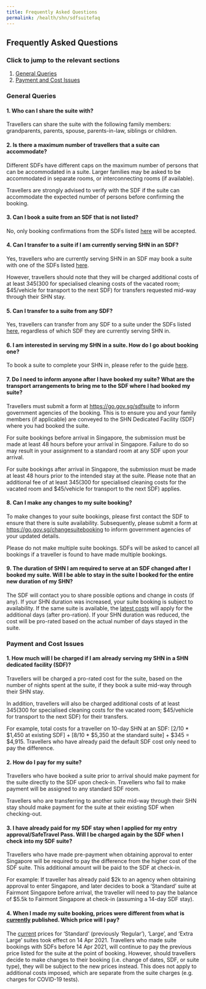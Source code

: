 ```yaml
---
title: Frequently Asked Questions
permalink: /health/shn/sdfsuitefaq
---
```

## Frequently Asked Questions

### Click to jump to the relevant sections
<ol>
  <li> <a href="#general">General Queries</a> </li>
  <li> <a href="#payment">Payment and Cost Issues</a> </li>
</ol>

<div id="general"></div>

### General Queries

#### 1.	Who can I share the suite with?

Travellers can share the suite with the following family members: grandparents, parents, spouse, parents-in-law, siblings or children.

#### 2. Is there a maximum number of travellers that a suite can accommodate?

Different SDFs have different caps on the maximum number of persons that can be accommodated in a suite. Larger families may be asked to be accommodated in separate rooms, or interconnecting rooms (if available).

Travellers are strongly advised to verify with the SDF if the suite can accommodate the expected number of persons before confirming the booking.

#### 3.	Can I book a suite from an SDF that is not listed?  

No, only booking confirmations from the SDFs listed <a href="https://safetravel.ica.gov.sg/health/shn/sdfupgrade#options">here</a> will be accepted.

#### 4.	Can I transfer to a suite if I am currently serving SHN in an SDF? 

Yes, travellers who are currently serving SHN in an SDF may book a suite with one of the SDFs listed <a href="https://safetravel.ica.gov.sg/health/shn/sdfupgrade#options">here</a>. 

However, travellers should note that they will be charged additional costs of at least $345 ($300 for specialised cleaning costs of the vacated room; $45/vehicle for transport to the next SDF) for transfers requested mid-way through their SHN stay.

#### 5.	Can I transfer to a suite from any SDF?  

Yes, travellers can transfer from any SDF to a suite under the SDFs listed <a href="https://safetravel.ica.gov.sg/health/shn/sdfupgrade#options">here</a>, regardless of which SDF they are currently serving SHN in. 

#### 6. I am interested in serving my SHN in a suite. How do I go about booking one?

To book a suite to complete your SHN in, please refer to the guide [here](/health/shn/sdfupgrade). 

#### 7. Do I need to inform anyone after I have booked my suite? What are the transport arrangements to bring me to the SDF where I had booked my suite?

Travellers must submit a form at <https://go.gov.sg/sdfsuite> to inform government agencies of the booking. This is to ensure you and your family members (if applicable) are conveyed to the SHN Dedicated Facility (SDF) where you had booked the suite.

For suite bookings before arrival in Singapore, the submission must be made at least 48 hours before your arrival in Singapore. Failure to do so may result in your assignment to a standard room at any SDF upon your arrival.

For suite bookings after arrival in Singapore, the submission must be made at least 48 hours prior to the intended stay at the suite. Please note that an additional fee of at least $345 ($300 for specialised cleaning costs for the vacated room and $45/vehicle for transport to the next SDF) applies.

#### 8. Can I make any changes to my suite booking?

To make changes to your suite bookings, please first contact the SDF to ensure that there is suite availability. Subsequently, please submit a form at <https://go.gov.sg/changesuitebooking> to inform government agencies of your updated details.

Please do not make multiple suite bookings. SDFs will be asked to cancel all bookings if a traveller is found to have made multiple bookings.


#### 9. The duration of SHN I am required to serve at an SDF changed after I booked my suite. Will I be able to stay in the suite I booked for the entire new duration of my SHN?

The SDF will contact you to share possible options and change in costs (if any). If your SHN duration was increased, your suite booking is subject to availability. If the same suite is available, the [latest costs](/health/shn/sdfupgrade#options) will apply for the additional days (after pro-ration). If your SHN duration was reduced, the cost will be pro-rated based on the actual number of days stayed in the suite.

<div id="payment"></div>

### Payment and Cost Issues

#### 1.	How much will I be charged if I am already serving my SHN in a SHN dedicated facility (SDF)? 

Travellers will be charged a pro-rated cost for the suite, based on the number of nights spent at the suite, if they book a suite mid-way through their SHN stay.

In addition, travellers will also be charged additional costs of at least $345 ($300 for specialised cleaning costs for the vacated room; $45/vehicle for transport to the next SDF) for their transfers.

For example, total costs for a traveller on 10-day SHN at an SDF: [2/10 * $1,450 at existing SDF] + [8/10 * $5,350 at the standard suite] + $345 = $4,915. Travellers who have already paid the default SDF cost only need to pay the difference.

#### 2. How do I pay for my suite?

Travellers who have booked a suite prior to arrival should make payment for the suite directly to the SDF upon check-in. Travellers who fail to make payment will be assigned to any standard SDF room.

Travellers who are transferring to another suite mid-way through their SHN stay should make payment for the suite at their existing SDF when checking-out.

#### 3. I have already paid for my SDF stay when I applied for my entry approval/SafeTravel Pass. Will I be charged again by the SDF when I check into my SDF suite?

Travellers who have made pre-payment when obtaining approval to enter Singapore will be required to pay the difference from the higher cost of the SDF suite. This additional amount will be paid to the SDF at check-in.

For example: If traveller has already paid $2k to an agency when obtaining approval to enter Singapore, and later decides to book a ‘Standard’ suite at Fairmont Singapore before arrival, the traveller will need to pay the balance of $5.5k to Fairmont Singapore at check-in (assuming a 14-day SDF stay).

#### 4. When I made my suite booking, prices were different from what is [currently](https://safetravel.ica.gov.sg/health/shn/sdfupgrade#options) published. Which price will I pay?

The [current](https://safetravel.ica.gov.sg/health/shn/sdfupgrade#options) prices for ‘Standard’ (previously ‘Regular’), ‘Large’, and ‘Extra Large’ suites took effect on 14 Apr 2021. Travellers who made suite bookings with SDFs before 14 Apr 2021, will continue to pay the previous price listed for the suite at the point of booking. However, should travellers decide to make changes to their booking (i.e. change of dates, SDF, or suite type), they will be subject to the new prices instead. This does not apply to additional costs imposed, which are separate from the suite charges (e.g. charges for COVID-19 tests).